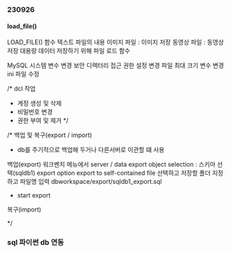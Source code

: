 ### 230926

#### load_file()

LOAD_FILE() 함수 
텍스트 파일의 내용
이미지 파일 : 이미지 저장
동영상 파일 : 동영상 저장
대용량 데이터 저장하기 위해 파일 로드 함수

MySQL 시스템 변수 변경
보안 
디렉터리 접근 권한 설정 변경 
파일 최대 크기 변수 변경
ini 파일 수정 


/*
dcl 작업
- 계정 생성 및 삭제
- 비밀번호 변경
- 권한 부여 및 제거
*/

/*
 백업 및 복구(export / import)
 - db를 주기적으로 백업해 두거나 다른서버로 이관할 떄 사용
 
 백업(export)
 워크벤치 메뉴에서 
 server / data export
 object selection : 스키마 선택(sqldb1)
 export option
 export to self-contained file 선택하고
 저장할 폴더 지정하고 파일명 입력
 dbworkspace/export/sqldb1_export.sql
 - start export
 
 복구(import)

*/


### sql 파이썬 db 연동







